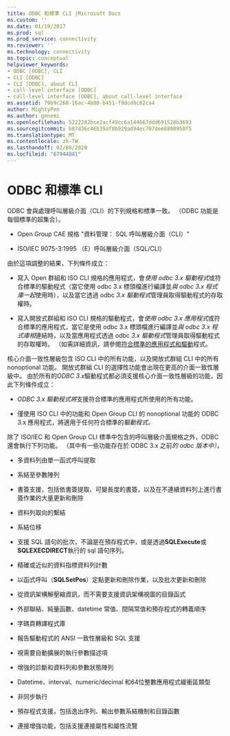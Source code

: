 ```yaml
---
title: ODBC 和標準 CLI |Microsoft Docs
ms.custom: ''
ms.date: 01/19/2017
ms.prod: sql
ms.prod_service: connectivity
ms.reviewer: ''
ms.technology: connectivity
ms.topic: conceptual
helpviewer_keywords:
- ODBC [ODBC], CLI
- CLI [ODBC]
- CLI [ODBC], about CLI
- call-level interface [ODBC]
- call-level interface [ODBC], about call-level interface
ms.assetid: 79b9c268-16ac-4b80-b451-f9dcd8c02ca4
author: MightyPen
ms.author: genemi
ms.openlocfilehash: 5222282bce2acf49cc6a144667ddd691528b3693
ms.sourcegitcommit: b87d36c46b39af8b929ad94ec707dee8800950f5
ms.translationtype: MT
ms.contentlocale: zh-TW
ms.lasthandoff: 02/08/2020
ms.locfileid: "67944841"
---
```

# <a name="odbc-and-the-standard-cli"></a>ODBC 和標準 CLI
ODBC 會與處理呼叫層級介面（CLI）的下列規格和標準一致。 （ODBC 功能是每個標準的超集合）。  
  
-   Open Group CAE 規格 "資料管理： SQL 呼叫層級介面（CLI）"  
  
-   ISO/IEC 9075-3:1995 （E）呼叫層級介面（SQL/CLI）  
  
 由於這項調整的結果，下列條件成立：  
  
-   寫入 Open 群組和 ISO CLI 規格的應用程式，會*使用 odbc 3.x 驅動程式*或符合標準的驅動程式（當它使用 odbc 3.x 標頭檔進行編譯並*與 odbc 3.x* *程式庫一起*使用時），以及當它透過 odbc *3.x 驅動程式*管理員取得驅動程式的存取權時。  
  
-   寫入開放式群組和 ISO CLI 規格的驅動程式，會*使用 odbc 3.x 應用程式*或符合標準的應用程式，當它是使用 odbc 3.x 標頭檔進行編譯並*與 odbc 3.x* *程式庫相*連結時，以及當應用程式透過 odbc *3.x 驅動程式*管理員取得驅動程式的存取權時。 （如需詳細資訊，請參閱[符合標準的應用程式和驅動](../../odbc/reference/develop-app/standards-compliant-applications-and-drivers.md)程式。  
  
 核心介面一致性層級包含 ISO CLI 中的所有功能，以及開放式群組 CLI 中的所有 nonoptional 功能。 開放式群組 CLI 的選擇性功能會出現在更高的介面一致性層級中。 由於所有的*ODBC 3.x*驅動程式都必須支援核心介面一致性層級的功能，因此下列條件成立：  
  
-   *ODBC 3.x 驅動程式將*支援符合標準的應用程式所使用的所有功能。  
  
-   僅使用 ISO CLI 中的功能和 Open Group CLI 的 nonoptional 功能的 ODBC 3.x 應用程式，將適用于任何符合標準的*驅動程式。*  
  
 除了 ISO/IEC 和 Open Group CLI 標準中包含的呼叫層級介面規格之外，ODBC 還會執行下列功能。 （其中有一些功能存在於 ODBC 3.x 之前*的 odbc 版本中）。*  
  
-   多資料列由單一函式呼叫提取  
  
-   系結至參數陣列  
  
-   書簽支援，包括依書簽提取、可變長度的書簽，以及在不連續資料列上進行書簽作業的大量更新和刪除  
  
-   資料列取向的繫結  
  
-   系結位移  
  
-   支援 SQL 語句的批次，不論是在預存程式中，或是透過**SQLExecute**或**SQLEXECDIRECT**執行的 sql 語句序列。  
  
-   精確或近似的資料指標資料列計數  
  
-   以函式呼叫（**SQLSetPos**）定點更新和刪除作業，以及批次更新和刪除  
  
-   從資訊架構解壓縮資訊，而不需要支援資訊架構視圖的目錄函式  
  
-   外部聯結、純量函數、datetime 常值、間隔常值和預存程式的轉義順序  
  
-   字碼頁轉譯程式庫  
  
-   報告驅動程式的 ANSI 一致性層級和 SQL 支援  
  
-   視需要自動擴展的執行參數描述項  
  
-   增強的診斷和資料列和參數狀態陣列  
  
-   Datetime、interval、numeric/decimal 和64位整數應用程式緩衝區類型  
  
-   非同步執行  
  
-   預存程式支援，包括逸出序列、輸出參數系結機制和目錄函數  
  
-   連接增強功能，包括支援連接屬性和屬性流覽
